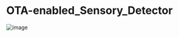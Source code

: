 # OTA-enabled_Sensory_Detector

![image](https://github.com/AntoRaglin07/OTA-enabled_Sensory_Detector/assets/131679856/d384cf04-6ff7-4b2a-a7ac-77644de71ae4)
